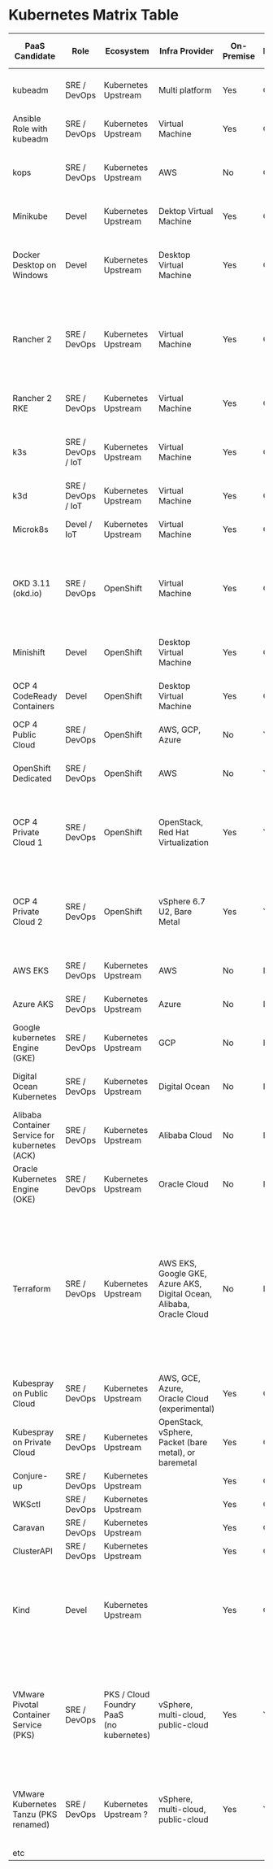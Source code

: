 # Kubernetes Matrix Table

|  PaaS Candidate | Role | Ecosystem | Infra Provider | On-Premise | Licence | HA | Standalone | Runs in Docker | Ingress + Storage <br/>included | Automated <br/>Deployment | Details | URL |
| --- | --- | --- | --- | --- | --- | --- | --- | --- | --- | --- | --- | --- |
|  kubeadm | SRE / DevOps | Kubernetes Upstream | Multi platform | Yes | OSS | Yes | No | No | No | No | Official kubernetes deployment tool | https://github.com/kubernetes/kubeadm |
|  Ansible Role with kubeadm | SRE / DevOps | Kubernetes Upstream | Virtual Machine | Yes | OSS | Yes | Yes | No | Yes (storage?) | No | Ansible role for kubeadm automation | https://github.com/geerlingguy/ansible-role-kubernetes |
|  kops | SRE / DevOps | Kubernetes Upstream | AWS | No | OSS | Yes | No | No | Yes | Yes | AWS compliant, alpha release <br/>for other providers | https://github.com/kubernetes/kops |
|  Minikube | Devel | Kubernetes Upstream | Dektop Virtual Machine | Yes | OSS | No | Yes | No | No | Yes | Official development environment | https://github.com/kubernetes/minikube |
|  Docker Desktop on Windows | Devel | Kubernetes Upstream | Desktop Virtual Machine | Yes | OSS | No | Yes | Yes | No | Yes | Development environment available in <br/>Docker Desktop on Windows | https://docs.docker.com/docker-for-windows/#kubernetes |
|  Rancher 2 | SRE / DevOps | Kubernetes Upstream | Virtual Machine | Yes | OSS | Yes | No | No | No | No | Racher is an enterprise kubernetes installer <br/>that competes with OpenShift. | https://rancher.com/docs/rancher/v2.x/en/ |
|  Rancher 2 RKE | SRE / DevOps | Kubernetes Upstream | Virtual Machine | Yes | OSS | Yes | Yes | Yes | no | no | Rancher 2 that runs in docker containers. | https://rancher.com/products/rke/ |
|  k3s | SRE / DevOps / IoT | Kubernetes Upstream | Virtual Machine | Yes | OSS | Yes | Yes | No | Yes | Yes | Basic kubernetes with automated installer. | https://k3s.io/ |
|  k3d | SRE / DevOps / IoT | Kubernetes Upstream | Virtual Machine | Yes | OSS | Yes | Yes | Yes | Yes | Yes | k3s that runs in docker containers. | https://github.com/rancher/k3d |
|  Microk8s | Devel / IoT | Kubernetes Upstream | Virtual Machine | Yes | OSS | Yes (beta) | Yes | No | Yes | Yes | Ubuntu. It compites with k3s. | https://microk8s.io/ |
|  OKD 3.11 (okd.io) | SRE / DevOps | OpenShift | Virtual Machine | Yes | OSS | Yes | Yes | No | Yes <br/>(okd-community-install) | Yes <br/>(okd-community-install) | okd-community-install is a standalone cluster <br/>of 1 node valid for small projects. | https://github.com/okd-community-install |
|  Minishift | Devel | OpenShift | Desktop Virtual Machine | Yes | OSS | No | Yes | No | No | Yes | OpenShift 3 official development environment. | https://www.okd.io/minishift/ |
|  OCP 4 CodeReady Containers | Devel | OpenShift | Desktop Virtual Machine | Yes | OSS | No | Yes | No | No | Yes | OpenShift 4 official development environment | https://try.openshift.com |
|  OCP 4 Public Cloud | SRE / DevOps | OpenShift | AWS, GCP, Azure | No | Yes | Yes | No | No | Yes | Yes | OpenShift in Public Cloud | https://try.openshift.com |
|  OpenShift Dedicated | SRE / DevOps | OpenShift | AWS | No | Yes | Yes | No | No | Yes | Yes | OpenShift In AWS managed by Red Hat | https://try.openshift.com |
|  OCP 4 Private Cloud 1 | SRE / DevOps | OpenShift | OpenStack, <br/>Red Hat Virtualization | Yes | Yes | Yes | No | No | Yes | Yes | OpenShift in private cloud with automated <br/>deployment recommeded by Red Hat. | https://try.openshift.com |
|  OCP 4 Private Cloud 2 | SRE / DevOps | OpenShift | vSphere 6.7 U2, Bare Metal | Yes | Yes | Yes | No | No | Yes | No | OpenShift in private cloud with infra providers <br/>that currently don't support automated <br/>deployments. | https://try.openshift.com |
|  AWS EKS | SRE / DevOps | Kubernetes Upstream | AWS | No | N/A | Yes | No | No | Yes | Yes | Managed kubernetes by AWS | https://aws.amazon.com/en/eks/ |
|  Azure AKS | SRE / DevOps | Kubernetes Upstream | Azure | No | N/A | Yes | No | No | Yes | Yes | Managed kubernetes by Azure | https://azure.microsoft.com/en-en/services/kubernetes-service/ |
|  Google kubernetes Engine (GKE) | SRE / DevOps | Kubernetes Upstream | GCP | No | N/A | Yes | No | No | Yes | Yes | Managed kubernetes by Google Cloud | https://cloud.google.com/kubernetes-engine/ |
|  Digital Ocean Kubernetes | SRE / DevOps | Kubernetes Upstream | Digital Ocean | No | N/A | Yes | No | No | Yes | Yes | Managed kubernetes by Digital Ocean Cloud | https://www.digitalocean.com/products/kubernetes/ |
|  Alibaba Container Service for kubernetes (ACK) | SRE / DevOps | Kubernetes Upstream | Alibaba Cloud | No | N/A | Yes | No | No | yes | Yes | Managed kubernetes by Alibaba Cloud | https://www.alibabacloud.com/product/kubernetes |
|  Oracle Kubernetes Engine (OKE) | SRE / DevOps | Kubernetes Upstream | Oracle Cloud | No | N/A | Yes | No | No | Yes | Yes | Managed kubernetes by Oracle Cloud | https://www.oracle.com/cloud/compute/container-engine-kubernetes.html |
|  Terraform | SRE / DevOps | Kubernetes Upstream | AWS EKS, Google GKE, <br/>Azure AKS, Digital Ocean, <br/>Alibaba, Oracle Cloud | No | N/A | Yes | No | No | Yes | No | kubernetes installer compliant with all the major public cloud providers<br/> (the hard way). It does not use the official installers offered by each <br/>cloud provider. | https://napo.io/posts/kubernetes-the-real-hard-way-on-aws/ |
|  Kubespray on Public Cloud | SRE / DevOps | Kubernetes Upstream | AWS, GCE, Azure, <br/>Oracle Cloud (experimental) | Yes | OSS | Yes | Yes | No | Yes | Yes |  | https://github.com/kubernetes-sigs/kubespray |
|  Kubespray on Private Cloud | SRE / DevOps | Kubernetes Upstream | OpenStack, vSphere, <br/>Packet (bare metal), or baremetal | Yes | OSS | Yes | Yes | No | Yes | No |  | https://github.com/kubernetes-sigs/kubespray |
|  Conjure-up | SRE / DevOps | Kubernetes Upstream |  | Yes | OSS | Yes | Yes | No | Yes | Yes |  | https://conjure-up.io/ |
|  WKSctl | SRE / DevOps | Kubernetes Upstream |  | Yes | OSS | Yes | Yes | No | Yes | Yes |  | https://github.com/weaveworks/wksctl |
|  Caravan | SRE / DevOps | Kubernetes Upstream |  | Yes | OSS | Yes | Yes | No | Yes | Yes |  | https://engineering.linecorp.com/en/blog/building-large-kubernetes-clusters/ |
|  ClusterAPI | SRE / DevOps | Kubernetes Upstream |  | Yes | OSS | Yes | No | No | No |  |  | https://cluster-api.sigs.k8s.io/ |
|  Kind | Devel | Kubernetes Upstream |  | Yes | OSS | No | Yes | Yes | No | Yes | Not designed for production use; it is intended for development and <br/>testing environments. | https://github.com/kubernetes-sigs/kind |
|  VMware Pivotal Container Service (PKS) | SRE / DevOps | PKS / Cloud Foundry PaaS <br/>(no kubernetes) | vSphere, multi-cloud, public-cloud | Yes | Yes | Yes | No | No | Yes | Yes | Pivotal Container Service (PKS) adquired by VMware in 2019. <br/>Cloud Foundry PaaS that compites with kubernetes. | https://pivotal.io/platform/pivotal-container-service |
|  VMware Kubernetes Tanzu (PKS renamed) | SRE / DevOps | Kubernetes Upstream ? | vSphere, multi-cloud, public-cloud | Yes | Yes | Yes | No | No | Yes | Yes | Embed kubernetes natively into vSphere. Competes with OpenShift. | https://cloud.vmware.com/tanzu |
|  etc |  |  |  |  |  |  |  |  |  |  |  |  |
